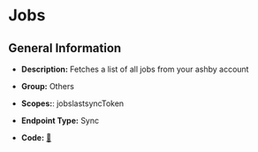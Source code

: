 # Jobs

## General Information

- **Description:** Fetches a list of all jobs from your ashby account

- **Group:** Others
- **Scopes:**: jobslastsyncToken
- **Endpoint Type:** Sync
- **Code:** [🔗](https://github.com/NangoHQ/integration-templates/tree/main/integrations/ashby/syncs/jobs.ts)
